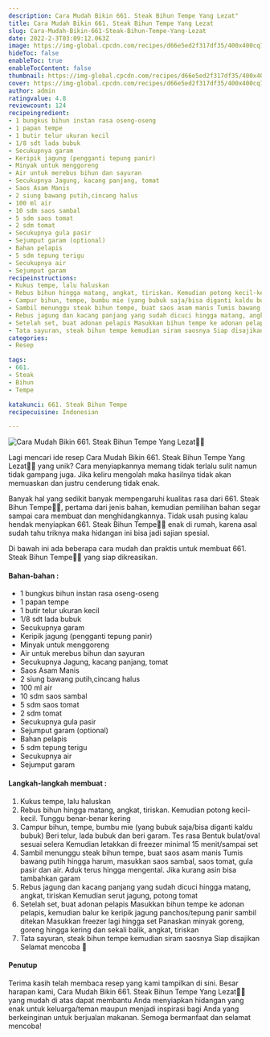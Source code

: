 ```yaml
---
description: Cara Mudah Bikin 661. Steak Bihun Tempe Yang Lezat"
title: Cara Mudah Bikin 661. Steak Bihun Tempe Yang Lezat
slug: Cara-Mudah-Bikin-661-Steak-Bihun-Tempe-Yang-Lezat
date: 2022-2-3T03:09:12.063Z
image: https://img-global.cpcdn.com/recipes/d66e5ed2f317df35/400x400cq70/photo.jpg
hideToc: false
enableToc: true
enableTocContent: false
thumbnail: https://img-global.cpcdn.com/recipes/d66e5ed2f317df35/400x400cq70/photo.jpg
cover: https://img-global.cpcdn.com/recipes/d66e5ed2f317df35/400x400cq70/photo.jpg
author: admin
ratingvalue: 4.8
reviewcount: 124
recipeingredient:
- 1 bungkus bihun instan rasa oseng-oseng
- 1 papan tempe
- 1 butir telur ukuran kecil
- 1/8 sdt lada bubuk
- Secukupnya garam
- Keripik jagung (pengganti tepung panir)
- Minyak untuk menggoreng
- Air untuk merebus bihun dan sayuran
- Secukupnya Jagung, kacang panjang, tomat
- Saos Asam Manis
- 2 siung bawang putih,cincang halus
- 100 ml air
- 10 sdm saos sambal
- 5 sdm saos tomat
- 2 sdm tomat
- Secukupnya gula pasir
- Sejumput garam (optional)
- Bahan pelapis
- 5 sdm tepung terigu
- Secukupnya air
- Sejumput garam
recipeinstructions:
- Kukus tempe, lalu haluskan
- Rebus bihun hingga matang, angkat, tiriskan. Kemudian potong kecil-kecil. Tunggu benar-benar kering
- Campur bihun, tempe, bumbu mie (yang bubuk saja/bisa diganti kaldu bubuk) Beri telur, lada bubuk dan beri garam. Tes rasa Bentuk bulat/oval sesuai selera Kemudian letakkan di freezer minimal 15 menit/sampai set
- Sambil menunggu steak bihun tempe, buat saos asam manis Tumis bawang putih hingga harum, masukkan saos sambal, saos tomat, gula pasir dan air. Aduk terus hingga mengental. Jika kurang asin bisa tambahkan garam
- Rebus jagung dan kacang panjang yang sudah dicuci hingga matang, angkat, tiriskan Kemudian serut jagung, potong tomat
- Setelah set, buat adonan pelapis Masukkan bihun tempe ke adonan pelapis, kemudian balur ke keripik jagung panchos/tepung panir sambil ditekan Masukkan freezer lagi hingga set Panaskan minyak goreng, goreng hingga kering dan sekali balik, angkat, tiriskan
- Tata sayuran, steak bihun tempe kemudian siram saosnya Siap disajikan Selamat mencoba 💜
categories:
- Resep

tags:
- 661.
- Steak
- Bihun
- Tempe

katakunci: 661. Steak Bihun Tempe
recipecuisine: Indonesian

---
```


![Cara Mudah Bikin 661. Steak Bihun Tempe Yang Lezat👩‍🍳](https://img-global.cpcdn.com/recipes/d66e5ed2f317df35/400x400cq70/photo.jpg)

Lagi mencari ide resep Cara Mudah Bikin 661. Steak Bihun Tempe Yang Lezat👩‍🍳 yang unik? Cara menyiapkannya memang tidak terlalu sulit namun tidak gampang juga. Jika keliru mengolah maka hasilnya tidak akan memuaskan dan justru cenderung tidak enak.

Banyak hal yang sedikit banyak mempengaruhi kualitas rasa dari 661. Steak Bihun Tempe👩‍🍳, pertama dari jenis bahan, kemudian pemilihan bahan segar sampai cara membuat dan menghidangkannya. Tidak usah pusing kalau hendak menyiapkan 661. Steak Bihun Tempe👩‍🍳 enak di rumah, karena asal sudah tahu triknya maka hidangan ini bisa jadi sajian spesial.

Di bawah ini ada beberapa cara mudah dan praktis untuk membuat 661. Steak Bihun Tempe👩‍🍳 yang siap dikreasikan.

<!--inarticleads1-->

#### Bahan-bahan :

- 1 bungkus bihun instan rasa oseng-oseng
- 1 papan tempe
- 1 butir telur ukuran kecil
- 1/8 sdt lada bubuk
- Secukupnya garam
- Keripik jagung (pengganti tepung panir)
- Minyak untuk menggoreng
- Air untuk merebus bihun dan sayuran
- Secukupnya Jagung, kacang panjang, tomat
- Saos Asam Manis
- 2 siung bawang putih,cincang halus
- 100 ml air
- 10 sdm saos sambal
- 5 sdm saos tomat
- 2 sdm tomat
- Secukupnya gula pasir
- Sejumput garam (optional)
- Bahan pelapis
- 5 sdm tepung terigu
- Secukupnya air
- Sejumput garam

<!--inarticleads2-->

#### Langkah-langkah membuat :

1. Kukus tempe, lalu haluskan
1. Rebus bihun hingga matang, angkat, tiriskan. Kemudian potong kecil-kecil. Tunggu benar-benar kering
1. Campur bihun, tempe, bumbu mie (yang bubuk saja/bisa diganti kaldu bubuk) Beri telur, lada bubuk dan beri garam. Tes rasa Bentuk bulat/oval sesuai selera Kemudian letakkan di freezer minimal 15 menit/sampai set
1. Sambil menunggu steak bihun tempe, buat saos asam manis Tumis bawang putih hingga harum, masukkan saos sambal, saos tomat, gula pasir dan air. Aduk terus hingga mengental. Jika kurang asin bisa tambahkan garam
1. Rebus jagung dan kacang panjang yang sudah dicuci hingga matang, angkat, tiriskan Kemudian serut jagung, potong tomat
1. Setelah set, buat adonan pelapis Masukkan bihun tempe ke adonan pelapis, kemudian balur ke keripik jagung panchos/tepung panir sambil ditekan Masukkan freezer lagi hingga set Panaskan minyak goreng, goreng hingga kering dan sekali balik, angkat, tiriskan
1. Tata sayuran, steak bihun tempe kemudian siram saosnya Siap disajikan Selamat mencoba 💜

#### Penutup

Terima kasih telah membaca resep yang kami tampilkan di sini. Besar harapan kami, Cara Mudah Bikin 661. Steak Bihun Tempe Yang Lezat👩‍🍳 yang mudah di atas dapat membantu Anda menyiapkan hidangan yang enak untuk keluarga/teman maupun menjadi inspirasi bagi Anda yang berkeinginan untuk berjualan makanan. Semoga bermanfaat dan selamat mencoba!